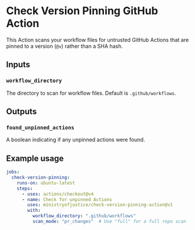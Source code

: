 # Check Version Pinning GitHub Action

This Action scans your workflow files for untrusted GitHub Actions that are pinned to a version (`@v`) rather than a SHA hash.

## Inputs

### `workflow_directory`
The directory to scan for workflow files. Default is `.github/workflows`.

## Outputs

### `found_unpinned_actions`
A boolean indicating if any unpinned actions were found.

## Example usage
```yaml
jobs:
  check-version-pinning:
    runs-on: ubuntu-latest
    steps:
      - uses: actions/checkout@v4
      - name: Check for unpinned Actions
        uses: ministryofjustice/check-version-pinning-action@v1
        with:
          workflow_directory: ".github/workflows"
          scan_mode: "pr_changes"  # Use "full" for a full repo scan
```
